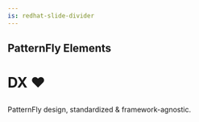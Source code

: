 ```yaml
---
is: redhat-slide-divider
---
```


<h2 slot="title">PatternFly Elements</h2>
<h3 id=heart slot="image">
  DX ❤️ 
  <read-icon name="patternfly"></read-icon>
</h3>

<rh-blockquote slot="aside">
  PatternFly design,
  standardized & framework-agnostic.
</rh-blockquote>

<style>
  #heart { font-size: 2em; margin-inline: auto; }
  #heart svg { height: 1em; }
  rh-blockquote { font-size: 1em; }
</style>

